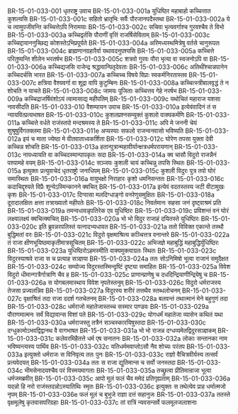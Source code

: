 BR-15-01-033-001	धृतराष्ट्र उवाच
BR-15-01-033-001a	युधिष्ठिर महाबाहो कच्चित्तात कुशल्यसि
BR-15-01-033-001c	सहितो भ्रातृभिः सर्वैः पौरजानपदैस्तथा
BR-15-01-033-002a	ये च त्वामुपजीवन्ति कच्चित्तेऽपि निरामयाः
BR-15-01-033-002c	सचिवा भृत्यवर्गाश्च गुरवश्चैव ते विभो
BR-15-01-033-003a	कच्चिद्वर्तसि पौराणीं वृत्तिं राजर्षिसेविताम्
BR-15-01-033-003c	कच्चिद्दायाननुच्छिद्य कोशस्तेऽभिप्रपूर्यते
BR-15-01-033-004a	अरिमध्यस्थमित्रेषु वर्तसे चानुरूपतः
BR-15-01-033-004c	ब्राह्मणानग्रहारैर्वा यथावदनुपश्यसि
BR-15-01-033-005a	कच्चित्ते परितुष्यन्ति शीलेन भरतर्षभ
BR-15-01-033-005c	शत्रवो गुरवः पौरा भृत्या वा स्वजनोऽपि वा
BR-15-01-033-006a	कच्चिद्यजसि राजेन्द्र श्रद्धावान्पितृदेवताः
BR-15-01-033-006c	अतिथींश्चान्नपानेन कच्चिदर्चसि भारत
BR-15-01-033-007a	कच्चिच्च विषये विप्राः स्वकर्मनिरतास्तव
BR-15-01-033-007c	क्षत्रिया वैश्यवर्गा वा शूद्रा वापि कुटुम्बिनः
BR-15-01-033-008a	कच्चित्स्त्रीबालवृद्धं ते न शोचति न याचते
BR-15-01-033-008c	जामयः पूजिताः कच्चित्तव गेहे नरर्षभ
BR-15-01-033-009a	कच्चिद्राजर्षिवंशोऽयं त्वामासाद्य महीपतिम्
BR-15-01-033-009c	यथोचितं महाराज यशसा नावसीदति
BR-15-01-033-010	वैशम्पायन उवाच
BR-15-01-033-010a	इत्येवंवादिनं तं स न्यायवित्प्रत्यभाषत
BR-15-01-033-010c	कुशलप्रश्नसम्युक्तं कुशलो वाक्यकर्मणि
BR-15-01-033-011a	कच्चित्ते वर्धते राजंस्तपो मन्दश्रमस्य ते
BR-15-01-033-011c	अपि मे जननी चेयं शुश्रूषुर्विगतक्लमा
BR-15-01-033-011e	अप्यस्याः सफलो राजन्वनवासो भविष्यति
BR-15-01-033-012a	इयं च माता ज्येष्ठा मे वीतवाताध्वकर्शिता
BR-15-01-033-012c	घोरेण तपसा युक्ता देवी कच्चिन्न शोचति
BR-15-01-033-013a	हतान्पुत्रान्महावीर्यान्क्षत्रधर्मपरायणान्
BR-15-01-033-013c	नापध्यायति वा कच्चिदस्मान्पापकृतः सदा
BR-15-01-033-014a	क्व चासौ विदुरो राजन्नैनं पश्यामहे वयम्
BR-15-01-033-014c	सञ्जयः कुशली चायं कच्चिन्नु तपसि स्थितः
BR-15-01-033-015a	इत्युक्तः प्रत्युवाचेदं धृतराष्ट्रो जनाधिपम्
BR-15-01-033-015c	कुशली विदुरः पुत्र तपो घोरं समास्थितः
BR-15-01-033-016a	वायुभक्षो निराहारः कृशो धमनिसन्ततः
BR-15-01-033-016c	कदाचिद्दृश्यते विप्रैः शून्येऽस्मिन्कानने क्वचित्
BR-15-01-033-017a	इत्येवं वदतस्तस्य जटी वीटामुखः कृशः
BR-15-01-033-017c	दिग्वासा मलदिग्धाङ्गो वनरेणुसमुक्षितः
BR-15-01-033-018a	दूरादालक्षितः क्षत्ता तत्राख्यातो महीपतेः
BR-15-01-033-018c	निवर्तमानः सहसा जनं दृष्ट्वाश्रमं प्रति
BR-15-01-033-019a	तमन्वधावन्नृपतिरेक एव युधिष्ठिरः
BR-15-01-033-019c	प्रविशन्तं वनं घोरं लक्ष्यालक्ष्यं क्वचित्क्वचित्
BR-15-01-033-020a	भो भो विदुर राजाहं दयितस्ते युधिष्ठिरः
BR-15-01-033-020c	इति ब्रुवन्नरपतिस्तं यत्नादभ्यधावत
BR-15-01-033-021a	ततो विविक्त एकान्ते तस्थौ बुद्धिमतां वरः
BR-15-01-033-021c	विदुरो वृक्षमाश्रित्य कञ्चित्तत्र वनान्तरे
BR-15-01-033-022a	तं राजा क्षीणभूयिष्ठमाकृतीमात्रसूचितम्
BR-15-01-033-022c	अभिजज्ञे महाबुद्धिं महाबुद्धिर्युधिष्ठिरः
BR-15-01-033-023a	युधिष्ठिरोऽहमस्मीति वाक्यमुक्त्वाग्रतः स्थितः
BR-15-01-033-023c	विदुरस्याश्रवे राजा स च प्रत्याह सञ्ज्ञया
BR-15-01-033-024a	ततः सोऽनिमिषो भूत्वा राजानं समुदैक्षत
BR-15-01-033-024c	सम्योज्य विदुरस्तस्मिन्दृष्टिं दृष्ट्या समाहितः
BR-15-01-033-025a	विवेश विदुरो धीमान्गात्रैर्गात्राणि चैव ह
BR-15-01-033-025c	प्राणान्प्राणेषु च दधदिन्द्रियाणीन्द्रियेषु च
BR-15-01-033-026a	स योगबलमास्थाय विवेश नृपतेस्तनुम्
BR-15-01-033-026c	विदुरो धर्मराजस्य तेजसा प्रज्वलन्निव
BR-15-01-033-027a	विदुरस्य शरीरं तत्तथैव स्तब्धलोचनम्
BR-15-01-033-027c	वृक्षाश्रितं तदा राजा ददर्श गतचेतनम्
BR-15-01-033-028a	बलवन्तं तथात्मानं मेने बहुगुणं तदा
BR-15-01-033-028c	धर्मराजो महातेजास्तच्च सस्मार पाण्डवः
BR-15-01-033-029a	पौराणमात्मनः सर्वं विद्यावान्स विशां पते
BR-15-01-033-029c	योगधर्मं महातेजा व्यासेन कथितं यथा
BR-15-01-033-030a	धर्मराजस्तु तत्रैनं सञ्चस्कारयिषुस्तदा
BR-15-01-033-030c	दग्धुकामोऽभवद्विद्वानथ वै वागभाषत
BR-15-01-033-031a	भो भो राजन्न दग्धव्यमेतद्विदुरसञ्ज्ञकम्
BR-15-01-033-031c	कलेवरमिहैतत्ते धर्म एष सनातनः
BR-15-01-033-032a	लोकाः सन्तानका नाम भविष्यन्त्यस्य पार्थिव
BR-15-01-033-032c	यतिधर्ममवाप्तोऽसौ नैव शोच्यः परंतप
BR-15-01-033-033a	इत्युक्तो धर्मराजः स विनिवृत्य ततः पुनः
BR-15-01-033-033c	राज्ञो वैचित्रवीर्यस्य तत्सर्वं प्रत्यवेदयत्
BR-15-01-033-034a	ततः स राजा द्युतिमान्स च सर्वो जनस्तदा
BR-15-01-033-034c	भीमसेनादयश्चैव परं विस्मयमागताः
BR-15-01-033-035a	तच्छ्रुत्वा प्रीतिमान्राजा भूत्वा धर्मजमब्रवीत्
BR-15-01-033-035c	आपो मूलं फलं चैव ममेदं प्रतिगृह्यताम्
BR-15-01-033-036a	यदन्नो हि नरो राजंस्तदन्नोऽस्यातिथिः स्मृतः
BR-15-01-033-036c	इत्युक्तः स तथेत्येव प्राह धर्मात्मजो नृपम्
BR-15-01-033-036e	फलं मूलं च बुभुजे राज्ञा दत्तं सहानुजः
BR-15-01-033-037a	ततस्ते वृक्षमूलेषु कृतवासपरिग्रहाः
BR-15-01-033-037c	तां रात्रिं न्यवसन्सर्वे फलमूलजलाशनाः
